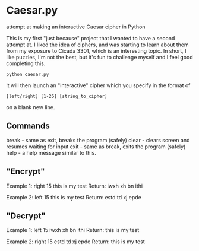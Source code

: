 # Caesar.py
attempt at making an interactive Caesar cipher in Python

This is my first "just because" project that I wanted to have a second attempt at. 
I liked the idea of ciphers, and was starting to learn about them from my exposure to Cicada 3301, which is an interesting topic.
In short, I like puzzles, I'm not the best, but it's fun to challenge myself and I feel good completing this. 

```
python caesar.py
```

it will then launch an "interactive" cipher which you specify in the format of 

```
[left/right] [1-26] [string_to_cipher]
```

on a blank new line.


Commands
--------
break   - same as exit, breaks the program (safely)
clear   - clears screen and resumes waiting for input
exit    - same as break, exits the program (safely)
help    - a help message similar to this.

"Encrypt"
---------
Example 1:  right 15 this is my test
Return:   iwxh xh bn ithi

Example 2:  left 15 this is my test
Return:   estd td xj epde

"Decrypt"
---------
Example 1:  left 15 iwxh xh bn ithi
Return:   this is my test

Example 2:  right 15 estd td xj epde
Return:   this is my test
